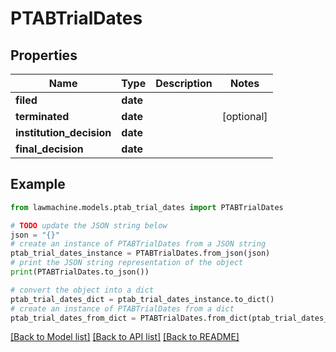 # PTABTrialDates


## Properties

Name | Type | Description | Notes
------------ | ------------- | ------------- | -------------
**filed** | **date** |  | 
**terminated** | **date** |  | [optional] 
**institution_decision** | **date** |  | 
**final_decision** | **date** |  | 

## Example

```python
from lawmachine.models.ptab_trial_dates import PTABTrialDates

# TODO update the JSON string below
json = "{}"
# create an instance of PTABTrialDates from a JSON string
ptab_trial_dates_instance = PTABTrialDates.from_json(json)
# print the JSON string representation of the object
print(PTABTrialDates.to_json())

# convert the object into a dict
ptab_trial_dates_dict = ptab_trial_dates_instance.to_dict()
# create an instance of PTABTrialDates from a dict
ptab_trial_dates_from_dict = PTABTrialDates.from_dict(ptab_trial_dates_dict)
```
[[Back to Model list]](../README.md#documentation-for-models) [[Back to API list]](../README.md#documentation-for-api-endpoints) [[Back to README]](../README.md)


